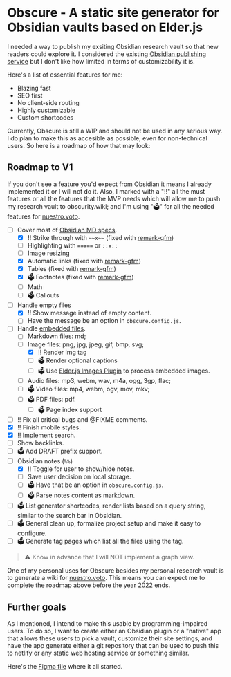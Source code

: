 # Obscure - A static site generator for Obsidian vaults based on Elder.js 

I needed a way to publish my exsiting Obsidian research vault so that new readers could explore it. I considered the existing [Obsidian publishing service](https://obsidian.md/publish) but I don't like how limited in terms of customizability it is.

Here's a list of essential features for me:

- Blazing fast
- SEO first
- No client-side routing
- Highly customizable
- Custom shortcodes

Currently, Obscure is still a WIP and should not be used in any serious way. I do plan to make this as accesible as possible, even for non-technical users. So here is a roadmap of how that may look:

## Roadmap to V1

If you don't see a feature you'd expect from Obsidian it means I already implemented it or I will not do it. Also, I marked with a "‼️" all the must features or all the features that the MVP needs which will allow me to push my research vault to obscurity.wiki; and I'm using "🗳" for all the needed features for [nuestro.voto](//fernando.works/projects/nuestro-voto).

- [ ] Cover most of [Obsidian MD specs](https://help.obsidian.md/How+to/Format+your+notes).
	- [x] ‼️ Strike through with `~~x~~` (fixed with [remark-gfm](https://github.com/remarkjs/remark-gfm))
	- [ ] Highlighting with `==x==` or `::x::`
	- [ ] Image resizing
	- [x] Automatic links (fixed with [remark-gfm](https://github.com/remarkjs/remark-gfm))
	- [x] Tables (fixed with [remark-gfm](https://github.com/remarkjs/remark-gfm))
	- [x] 🗳 Footnotes (fixed with [remark-gfm](https://github.com/remarkjs/remark-gfm))
	- [ ] Math
	- [ ] 🗳 Callouts
- [ ] Handle empty files
	- [x] ‼️ Show message instead of empty content.
	- [ ] Have the message be an option in `obscure.config.js`.
- [ ] Handle [embedded files](https://help.obsidian.md/How+to/Embed+files).
	- [ ] Markdown files: md;
	- [ ] Image files: png, jpg, jpeg, gif, bmp, svg;
		- [x] ‼️ Render img tag
		- [ ] 🗳 Render optional captions
		- [ ] 🗳 Use [Elder.js Images Plugin](https://github.com/Elderjs/plugins/tree/master/packages/images) to process embedded images.
	- [ ] Audio files: mp3, webm, wav, m4a, ogg, 3gp, flac;
	- [ ] 🗳 Video files: mp4, webm, ogv, mov, mkv;
	- [ ] 🗳 PDF files: pdf.
		- [ ] 🗳 Page index support
- [ ] ‼️ Fix all critical bugs and @FIXME comments.
- [x] ‼️ Finish mobile styles.
- [x] ‼️ Implement search.
- [ ] Show backlinks.
- [ ] 🗳 Add DRAFT prefix support.
- [ ] Obsidian notes (`%%`)
	- [x] ‼️ Toggle for user to show/hide notes.
	- [ ] Save user decision on local storage.
	- [ ] 🗳 Have that be an option in `obscure.config.js`.
	- [ ] 🗳 Parse notes content as markdown.
- [ ] 🗳 List generator shortcodes, render lists based on a query string, similar to the search bar in Obsidian.
- [ ] 🗳 General clean up, formalize project setup and make it easy to configure.
- [ ] 🗳 Generate tag pages which list all the files using the tag.

> ⚠️ Know in advance that I will NOT implement a graph view.

One of my personal uses for Obscure besides my personal research vault is to generate a wiki for [nuestro.voto](//fernando.works/projects/nuestro-voto). This means you can expect me to complete the roadmap above before the year 2022 ends.


## Further goals

As I mentioned, I intend to make this usable by programming-impaired users. To do so, I want to create either an Obsidian plugin or a "native" app that allows these users to pick a vault, customize their site settings, and have the app generate either a git repository that can be used to push this to netlify or any static web hosting service or something similar.

Here's the [Figma file](https://www.figma.com/file/S1H33ONKWWWsGL2n6zFTUc/Documentation-Template?node-id=0%3A1) where it all started.
